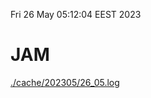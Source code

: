 Fri 26 May 05:12:04 EEST 2023
# JAM
<a href='./cache/202305/26_05.log'>./cache/202305/26_05.log</a>
